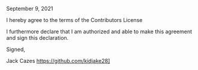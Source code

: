 September 9, 2021

I hereby agree to the terms of the Contributors License

I furthermore declare that I am authorized and able to make this
agreement and sign this declaration.

Signed,

Jack Cazes 
https://github.com/kidjake28]
